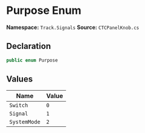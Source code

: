 # Purpose Enum

**Namespace:** `Track.Signals`
**Source:** `CTCPanelKnob.cs`

## Declaration

```csharp
public enum Purpose
```

## Values

| Name | Value |
|------|-------|
| `Switch` | `0` |
| `Signal` | `1` |
| `SystemMode` | `2` |

